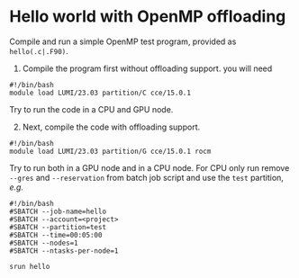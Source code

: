 # Hello world with OpenMP offloading

Compile and run a simple OpenMP test program, provided as `hello(.c|.F90)`.

1. Compile the program first without offloading support. you will need 

```
#!/bin/bash
module load LUMI/23.03 partition/C cce/15.0.1
```

  Try to run the code in a CPU and GPU node.

2. Next, compile the code with offloading support.

```
#!/bin/bash
module load LUMI/23.03 partition/G cce/15.0.1 rocm
```

   Try to run both in a GPU node and in a CPU node. For CPU only run remove
   `--gres` and `--reservation` from batch job script and use the `test`
   partition, *e.g.*


```
#!/bin/bash
#SBATCH --job-name=hello
#SBATCH --account=<project>
#SBATCH --partition=test
#SBATCH --time=00:05:00
#SBATCH --nodes=1
#SBATCH --ntasks-per-node=1

srun hello
```
